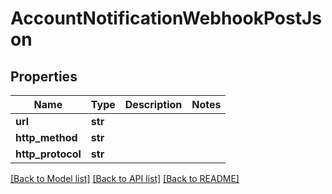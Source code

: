 # AccountNotificationWebhookPostJson

## Properties
Name | Type | Description | Notes
------------ | ------------- | ------------- | -------------
**url** | **str** |  | 
**http_method** | **str** |  | 
**http_protocol** | **str** |  | 

[[Back to Model list]](../README.md#documentation-for-models) [[Back to API list]](../README.md#documentation-for-api-endpoints) [[Back to README]](../README.md)


